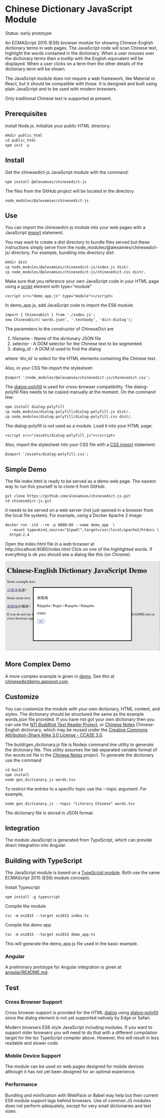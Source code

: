 # Chinese Dictionary JavaScript Module
Status: early prototype

An ECMAScript 2015 (ES6) browser module for showing Chinese-English dictionary
terms in web pages. The JavaScript code will scan Chinese text, highlight the
words contained in the dictionary. When a user mouses over the dictionary terms
then a tooltip with the English equivalent will be displayed. When a user clicks
on a term then the other details of the dictionary term will be shown.

The JavaScript module does not require a web framework, like Material or React,
but it should be compatible with those. It is designed and built using plain
JavaScript and to be used with modern browsers.

Only traditional Chinese text is supported at present.

## Prerequisites
Install Node.js. Initialize your public HTML directory:
```
mkdir public_html
cd public_html
npm init -y
```

## Install
Get the chinesedict-js JavaScript module with the command:
```
npm install @alexamies/chinesedict-js
```

The files from the GitHub project will be located in the directory
```
node_modules/@alexamies/chinesedict-js
```

## Use
You can import the chinesedict-js module into your web pages with a JavaScript
[import](https://developer.mozilla.org/en-US/docs/Web/JavaScript/Reference/Statements/import)
statement.

You may want to create a dist directory to bundle files served but these
instructions simply serve from the node_modules/@alexamies/chinesedict-js/
directory. For example, bundling into directory dist:
```
mkdir dist
cp node_modules/@alexamies/chinesedict-js/index.js dist/.
cp node_modules/@alexamies/chinesedict-js/chinesedict.css dist/.
```

Make sure that you reference your own JavaScript code in your HTML page using a
[script](https://developer.mozilla.org/en-US/docs/Web/HTML/Element/script)
element with type="module"
```
<script src="demo_app.js" type="module"></script>
```

In demo_app.js, add JavaScript code to import the ES6 module:
```
import { ChineseDict } from './index.js';
new ChineseDict('words.json', '.textbody', 'dict-dialog');
```

The parameters to the constructor of ChineseDict are

1. filename - Name of the dictionary JSON file
2. selector - A DOM selector for the Chinese text to be segmented
3. dialog_id - A DOM id used to find the dialog

where 'div_id' is select for the HTML elements containing the Chinese text.

Also, in your CSS file import the stylesheet:
```
@import '/node_modules/@alexamies/chinesedict-js/chinesedict.css';
```

The [dialog-polyfill](https://github.com/GoogleChrome/dialog-polyfill) is used
for cross-browser compatibility. The dialog-polyfill files needs to be copied
manually at the moment. On the command line:
```
npm install dialog-polyfill
cp node_modules/dialog-polyfill/dialog-polyfill.js dist/.
cp node_modules/dialog-polyfill/dialog-polyfill.css dist/.
```

The dialog-polyfill is not used as a module. Load it into your HTML page:
```
<script src="/assets/dialog-polyfill.js"></script>
```

Also, import the stylesheet into your CSS file with a
[CSS import](https://developer.mozilla.org/en-US/docs/Web/CSS/@import)
statement:
```
@import '/assets/dialog-polyfill.css';
```

## Simple Demo
The file index.html is ready to be served as a demo web page. The easiest way to
run this yourself is to clone it from GitHub:
```
git clone https://github.com/alexamies/chinesedict-js.git
cd chinesedict-js.git
```

It needs to be served on a web server (not just opened in a browser from the
local file system). For example, using a Docker Apache 2 image:
```
docker run -itd --rm -p 8080:80 --name demo_app  \
  --mount type=bind,source="$(pwd)",target=/usr/local/apache2/htdocs \
  httpd:2.4
```

Open the index.html file in a web browser at http://localhost:8080/index.html
Click on one of the highlighted words. If everything is ok you should see a
dialog like this (on Chrome):

<img
src='https://github.com/alexamies/chinesedict-js/blob/master/screenshot.png?raw=true'/>

## More Complex Demo
A more complex example is given in [demo](demo/README.md). See this at
[chinesedictdemo.appspot.com](https://chinesedictdemo.appspot.com).

## Customize
You can customize the module with your own dictionary, HTML content, and styles.
The dictionary should be structured the same as the example words.json file
provided. If you have not got your own dictionary then you can use the [NTI
Buddhist Text Reader Project](https://github.com/alexamies/buddhist-dictionary),
or [Chinese Notes](https://github.com/alexamies/chinesenotes.com)
Chinese-English dictionary, which may be reused under the [Creative Commons
Attribution-Share Alike 3.0 License -
CCASE 3.0](https://creativecommons.org/licenses/by-sa/3.0/).

The build/gen_dictionary.js file is Nodejs command line utility to generate
the dictionary file. This utility assumes the tab separated variable format of
the words.txt file in the [Chinese
Notes](https://github.com/alexamies/chinesenotes.com) project. To generate the
dictionary use the command

```
cd build
npm install
node gen_dictionary.js words.tsv
```

To restrict the entries to a specific topic use the --topic argument. For
example,
```
node gen_dictionary.js --topic "Literary Chinese" words.tsv
```

The dictionary file is stored in JSON format.

## Integration
The module JavaScript is generated from TypeScript, which can provide direct
integration into Angular.

## Building with TypeScript
The JavaScript module is based on a [TypeScript
module](https://www.typescriptlang.org/docs/handbook/modules.html).  Both
use the same ECMAScript 2015 (ES6) module concepts.

Install Typescript
```
npm install -g typescript
```

Compile the module
```
tsc -m es2015 --target es2015 index.ts
```

Compile the demo app
```
tsc -m es2015 --target es2015 demo_app.ts
```

This will generate the demo_app.js file used in the basic example.

### Angular
A preliminary prototype for Angular integration is given at
[angular/README.md](angular/README.md).

## Test
### Cross Browser Support
Cross browser support is provided for the HTML
[dialog](https://developer.mozilla.org/en-US/docs/Web/HTML/Element/dialog)
using [dialog-polyfill](https://github.com/GoogleChrome/dialog-polyfill) since
the dialog element is not yet supported natively by Edge or Safari.

Modern browsers ES6 style JavaScript including modules. If you want to support
older browsers you will need to do that with a different compilation target for
the tsc TypeScript compiler above. However, this will result in less readable
and slower code.

### Mobile Device Support
The module can be used on web pages designed for mobile devices although it has
not yet been designed for an optimal experience.

### Performance
Bundling and minification with WebPack or Babel may help but their current ES6
module support lags behind browsers. Use of common JS modules does not perform
adequately, except for very small dictionaries and text sizes.

